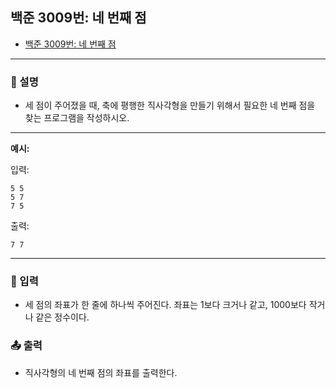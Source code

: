 ## 백준 3009번: 네 번째 점

- [백준 3009번: 네 번째 점](https://www.acmicpc.net/problem/3009)

---

### 📖 설명

- 세 점이 주어졌을 때, 축에 평행한 직사각형을 만들기 위해서 필요한 네 번째 점을 찾는 프로그램을 작성하시오.

---

**예시:**

입력:

```
5 5
5 7
7 5
```

출력:

```
7 7
```

---

### 📝 입력

- 세 점의 좌표가 한 줄에 하나씩 주어진다. 좌표는 1보다 크거나 같고, 1000보다 작거나 같은 정수이다.

### 📤 출력

- 직사각형의 네 번째 점의 좌표를 출력한다.
